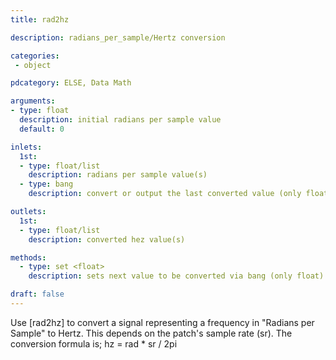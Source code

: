 ```yaml
---
title: rad2hz

description: radians_per_sample/Hertz conversion

categories:
 - object

pdcategory: ELSE, Data Math

arguments:
- type: float
  description: initial radians per sample value
  default: 0

inlets: 
  1st:
  - type: float/list
    description: radians per sample value(s)
  - type: bang
    description: convert or output the last converted value (only float)

outlets:
  1st:
  - type: float/list
    description: converted hez value(s)

methods:
  - type: set <float>
    description: sets next value to be converted via bang (only float)

draft: false
---
```


Use [rad2hz] to convert a signal representing a frequency in "Radians per Sample" to Hertz. This depends on the patch's sample rate (sr). The conversion formula is;
hz = rad * sr / 2pi

